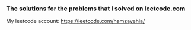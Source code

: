 ### The solutions for the problems that I solved on leetcode.com

My leetcode account: https://leetcode.com/hamzayehia/

